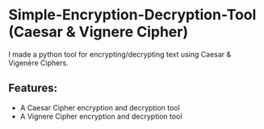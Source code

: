 # Simple-Encryption-Decryption-Tool (Caesar & Vignere Cipher)

I made a python tool for encrypting/decrypting text using Caesar &amp; Vigenère Ciphers. 

## Features:
- A Caesar Cipher encryption and decryption tool
- A Vignere Cipher encryption and decryption tool
 
 
